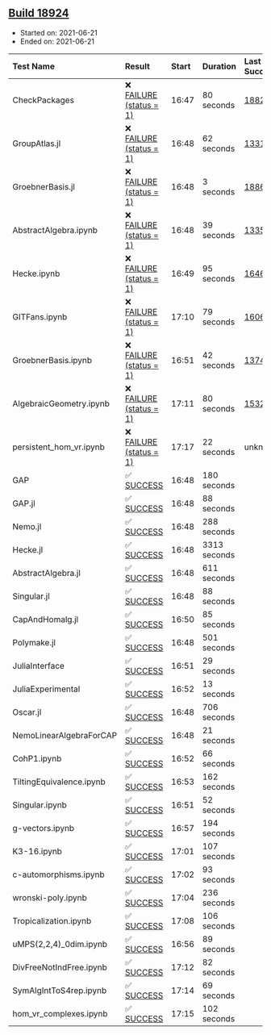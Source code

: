 ## [Build 18924](https://oscarci.mathematik.uni-kl.de/job/oscar/18924/)

* Started on: 2021-06-21
* Ended on: 2021-06-21

| Test Name    | Result | Start | Duration | Last Success | First Failure |
|:-------------|:-------|:------|:---------|:-------------|:--------------|
| CheckPackages | ❌ [FAILURE (status = 1)](https://oscarci.mathematik.uni-kl.de/job/oscar/18924/artifact/logs/build-18924/CheckPackages.log) | 16:47 | 80 seconds | [18822](https://oscarci.mathematik.uni-kl.de/job/oscar/18822/) | [18823](https://oscarci.mathematik.uni-kl.de/job/oscar/18823/) |
| GroupAtlas.jl | ❌ [FAILURE (status = 1)](https://oscarci.mathematik.uni-kl.de/job/oscar/18924/artifact/logs/build-18924/GroupAtlas.jl.log) | 16:48 | 62 seconds | [13311](https://oscarci.mathematik.uni-kl.de/job/oscar/13311/) | [13312](https://oscarci.mathematik.uni-kl.de/job/oscar/13312/) |
| GroebnerBasis.jl | ❌ [FAILURE (status = 1)](https://oscarci.mathematik.uni-kl.de/job/oscar/18924/artifact/logs/build-18924/GroebnerBasis.jl.log) | 16:48 | 3 seconds | [18864](https://oscarci.mathematik.uni-kl.de/job/oscar/18864/) | [18865](https://oscarci.mathematik.uni-kl.de/job/oscar/18865/) |
| AbstractAlgebra.ipynb | ❌ [FAILURE (status = 1)](https://oscarci.mathematik.uni-kl.de/job/oscar/18924/artifact/logs/build-18924/AbstractAlgebra.ipynb.log) | 16:48 | 39 seconds | [13355](https://oscarci.mathematik.uni-kl.de/job/oscar/13355/) | [13356](https://oscarci.mathematik.uni-kl.de/job/oscar/13356/) |
| Hecke.ipynb | ❌ [FAILURE (status = 1)](https://oscarci.mathematik.uni-kl.de/job/oscar/18924/artifact/logs/build-18924/Hecke.ipynb.log) | 16:49 | 95 seconds | [16463](https://oscarci.mathematik.uni-kl.de/job/oscar/16463/) | [16464](https://oscarci.mathematik.uni-kl.de/job/oscar/16464/) |
| GITFans.ipynb | ❌ [FAILURE (status = 1)](https://oscarci.mathematik.uni-kl.de/job/oscar/18924/artifact/logs/build-18924/GITFans.ipynb.log) | 17:10 | 79 seconds | [16068](https://oscarci.mathematik.uni-kl.de/job/oscar/16068/) | [16069](https://oscarci.mathematik.uni-kl.de/job/oscar/16069/) |
| GroebnerBasis.ipynb | ❌ [FAILURE (status = 1)](https://oscarci.mathematik.uni-kl.de/job/oscar/18924/artifact/logs/build-18924/GroebnerBasis.ipynb.log) | 16:51 | 42 seconds | [13748](https://oscarci.mathematik.uni-kl.de/job/oscar/13748/) | [13749](https://oscarci.mathematik.uni-kl.de/job/oscar/13749/) |
| AlgebraicGeometry.ipynb | ❌ [FAILURE (status = 1)](https://oscarci.mathematik.uni-kl.de/job/oscar/18924/artifact/logs/build-18924/AlgebraicGeometry.ipynb.log) | 17:11 | 80 seconds | [15322](https://oscarci.mathematik.uni-kl.de/job/oscar/15322/) | [15323](https://oscarci.mathematik.uni-kl.de/job/oscar/15323/) |
| persistent_hom_vr.ipynb | ❌ [FAILURE (status = 1)](https://oscarci.mathematik.uni-kl.de/job/oscar/18924/artifact/logs/build-18924/persistent_hom_vr.ipynb.log) | 17:17 | 22 seconds | unknown | unknown |
| GAP | ✅ [SUCCESS](https://oscarci.mathematik.uni-kl.de/job/oscar/18924/artifact/logs/build-18924/GAP.log) | 16:48 | 180 seconds |  |  |
| GAP.jl | ✅ [SUCCESS](https://oscarci.mathematik.uni-kl.de/job/oscar/18924/artifact/logs/build-18924/GAP.jl.log) | 16:48 | 88 seconds |  |  |
| Nemo.jl | ✅ [SUCCESS](https://oscarci.mathematik.uni-kl.de/job/oscar/18924/artifact/logs/build-18924/Nemo.jl.log) | 16:48 | 288 seconds |  |  |
| Hecke.jl | ✅ [SUCCESS](https://oscarci.mathematik.uni-kl.de/job/oscar/18924/artifact/logs/build-18924/Hecke.jl.log) | 16:48 | 3313 seconds |  |  |
| AbstractAlgebra.jl | ✅ [SUCCESS](https://oscarci.mathematik.uni-kl.de/job/oscar/18924/artifact/logs/build-18924/AbstractAlgebra.jl.log) | 16:48 | 611 seconds |  |  |
| Singular.jl | ✅ [SUCCESS](https://oscarci.mathematik.uni-kl.de/job/oscar/18924/artifact/logs/build-18924/Singular.jl.log) | 16:48 | 88 seconds |  |  |
| CapAndHomalg.jl | ✅ [SUCCESS](https://oscarci.mathematik.uni-kl.de/job/oscar/18924/artifact/logs/build-18924/CapAndHomalg.jl.log) | 16:50 | 85 seconds |  |  |
| Polymake.jl | ✅ [SUCCESS](https://oscarci.mathematik.uni-kl.de/job/oscar/18924/artifact/logs/build-18924/Polymake.jl.log) | 16:48 | 501 seconds |  |  |
| JuliaInterface | ✅ [SUCCESS](https://oscarci.mathematik.uni-kl.de/job/oscar/18924/artifact/logs/build-18924/JuliaInterface.log) | 16:51 | 29 seconds |  |  |
| JuliaExperimental | ✅ [SUCCESS](https://oscarci.mathematik.uni-kl.de/job/oscar/18924/artifact/logs/build-18924/JuliaExperimental.log) | 16:52 | 13 seconds |  |  |
| Oscar.jl | ✅ [SUCCESS](https://oscarci.mathematik.uni-kl.de/job/oscar/18924/artifact/logs/build-18924/Oscar.jl.log) | 16:48 | 706 seconds |  |  |
| NemoLinearAlgebraForCAP | ✅ [SUCCESS](https://oscarci.mathematik.uni-kl.de/job/oscar/18924/artifact/logs/build-18924/NemoLinearAlgebraForCAP.log) | 16:48 | 21 seconds |  |  |
| CohP1.ipynb | ✅ [SUCCESS](https://oscarci.mathematik.uni-kl.de/job/oscar/18924/artifact/logs/build-18924/CohP1.ipynb.log) | 16:52 | 66 seconds |  |  |
| TiltingEquivalence.ipynb | ✅ [SUCCESS](https://oscarci.mathematik.uni-kl.de/job/oscar/18924/artifact/logs/build-18924/TiltingEquivalence.ipynb.log) | 16:53 | 162 seconds |  |  |
| Singular.ipynb | ✅ [SUCCESS](https://oscarci.mathematik.uni-kl.de/job/oscar/18924/artifact/logs/build-18924/Singular.ipynb.log) | 16:51 | 52 seconds |  |  |
| g-vectors.ipynb | ✅ [SUCCESS](https://oscarci.mathematik.uni-kl.de/job/oscar/18924/artifact/logs/build-18924/g-vectors.ipynb.log) | 16:57 | 194 seconds |  |  |
| K3-16.ipynb | ✅ [SUCCESS](https://oscarci.mathematik.uni-kl.de/job/oscar/18924/artifact/logs/build-18924/K3-16.ipynb.log) | 17:01 | 107 seconds |  |  |
| c-automorphisms.ipynb | ✅ [SUCCESS](https://oscarci.mathematik.uni-kl.de/job/oscar/18924/artifact/logs/build-18924/c-automorphisms.ipynb.log) | 17:02 | 93 seconds |  |  |
| wronski-poly.ipynb | ✅ [SUCCESS](https://oscarci.mathematik.uni-kl.de/job/oscar/18924/artifact/logs/build-18924/wronski-poly.ipynb.log) | 17:04 | 236 seconds |  |  |
| Tropicalization.ipynb | ✅ [SUCCESS](https://oscarci.mathematik.uni-kl.de/job/oscar/18924/artifact/logs/build-18924/Tropicalization.ipynb.log) | 17:08 | 106 seconds |  |  |
| uMPS(2,2,4)_0dim.ipynb | ✅ [SUCCESS](https://oscarci.mathematik.uni-kl.de/job/oscar/18924/artifact/logs/build-18924/uMPS-2-2-4-_0dim.ipynb.log) | 16:56 | 89 seconds |  |  |
| DivFreeNotIndFree.ipynb | ✅ [SUCCESS](https://oscarci.mathematik.uni-kl.de/job/oscar/18924/artifact/logs/build-18924/DivFreeNotIndFree.ipynb.log) | 17:12 | 82 seconds |  |  |
| SymAlgIntToS4rep.ipynb | ✅ [SUCCESS](https://oscarci.mathematik.uni-kl.de/job/oscar/18924/artifact/logs/build-18924/SymAlgIntToS4rep.ipynb.log) | 17:14 | 69 seconds |  |  |
| hom_vr_complexes.ipynb | ✅ [SUCCESS](https://oscarci.mathematik.uni-kl.de/job/oscar/18924/artifact/logs/build-18924/hom_vr_complexes.ipynb.log) | 17:15 | 102 seconds |  |  |

